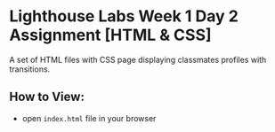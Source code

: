 # Lighthouse Labs Week 1 Day 2 Assignment [HTML & CSS]

A set of HTML files with CSS page displaying classmates profiles with transitions. 

## How to View:
- open `index.html` file in your browser